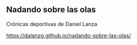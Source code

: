 ## Nadando sobre las olas

Crónicas deportivas de Daniel Lanza

<https://dalanzg.github.io/nadando-sobre-las-olas/>